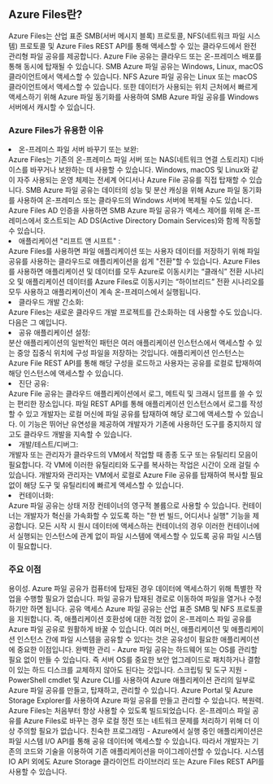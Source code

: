 ## Azure Files란?

Azure Files는 산업 표준 SMB(서버 메시지 블록) 프로토콜, NFS(네트워크 파일 시스템) 프로토콜 및 Azure Files REST API를 통해 액세스할 수 있는 클라우드에서 완전 관리형 파일 공유를 제공합니다. Azure File 공유는 클라우드 또는 온-프레미스 배포를 통해 동시에 탑재될 수 있습니다. SMB Azure 파일 공유는 Windows, Linux, macOS 클라이언트에서 액세스할 수 있습니다. NFS Azure 파일 공유는 Linux 또는 macOS 클라이언트에서 액세스할 수 있습니다. 또한 데이터가 사용되는 위치 근처에서 빠르게 액세스하기 위해 Azure 파일 동기화를 사용하여 SMB Azure 파일 공유를 Windows 서버에서 캐시할 수 있습니다.

### Azure Files가 유용한 이유

<li>온-프레미스 파일 서버 바꾸기 또는 보완:</li>
Azure Files는 기존의 온-프레미스 파일 서버 또는 NAS(네트워크 연결 스토리지) 디바이스를 바꾸거나 보완하는 데 사용할 수 있습니다. Windows, macOS 및 Linux와 같이 자주 사용되는 운영 체제는 전세계 어디서나 Azure File 공유를 직접 탑재할 수 있습니다. SMB Azure 파일 공유는 데이터의 성능 및 분산 캐싱을 위해 Azure 파일 동기화를 사용하여 온-프레미스 또는 클라우드의 Windows 서버에 복제될 수도 있습니다. Azure Files AD 인증을 사용하면 SMB Azure 파일 공유가 액세스 제어를 위해 온-프레미스에서 호스트되는 AD DS(Active Directory Domain Services)와 함께 작동할 수 있습니다.

<li>애플리케이션 "리프트 앤 시프트" :</li>
Azure Files를 사용하면 파일 애플리케이션 또는 사용자 데이터를 저장하기 위해 파일 공유를 사용하는 클라우드로 애플리케이션을 쉽게 "전환"할 수 있습니다. Azure Files를 사용하면 애플리케이션 및 데이터를 모두 Azure로 이동시키는 “클래식” 전환 시나리오 및 애플리케이션 데이터를 Azure Files로 이동시키는 “하이브리드” 전환 시나리오를 모두 사용하고 애플리케이션이 계속 온-프레미스에서 실행됩니다.

<li>클라우드 개발 간소화:</li>
Azure Files는 새로운 클라우드 개발 프로젝트를 간소화하는 데 사용할 수도 있습니다. 다음은 그 예입니다.

<li>공유 애플리케이션 설정:</li>
분산 애플리케이션의 일반적인 패턴은 여러 애플리케이션 인스턴스에서 액세스할 수 있는 중앙 집중식 위치에 구성 파일을 저장하는 것입니다. 애플리케이션 인스턴스는 Azure File REST API를 통해 해당 구성을 로드하고 사용자는 공유를 로컬로 탑재하여 해당 인스턴스에 액세스할 수 있습니다.

<li>진단 공유:</li>
Azure File 공유는 클라우드 애플리케이션에서 로그, 메트릭 및 크래시 덤프를 쓸 수 있는 편리한 장소입니다. 파일 REST API를 통해 애플리케이션 인스턴스에서 로그를 작성할 수 있고 개발자는 로컬 머신에 파일 공유를 탑재하여 해당 로그에 액세스할 수 있습니다. 이 기능은 뛰어난 유연성을 제공하여 개발자가 기존에 사용하던 도구를 중지하지 않고도 클라우드 개발을 지속할 수 있습니다.

<li>개발/테스트/디버그:</li>
개발자 또는 관리자가 클라우드의 VM에서 작업할 때 종종 도구 또는 유틸리티 모음이 필요합니다. 각 VM에 이러한 유틸리티와 도구를 복사하는 작업은 시간이 오래 걸릴 수 있습니다. 개발자와 관리자는 VM에서 로컬로 Azure File 공유를 탑재하여 복사할 필요 없이 해당 도구 및 유틸리티에 빠르게 액세스할 수 있습니다.

<li>컨테이너화:</li>
Azure 파일 공유는 상태 저장 컨테이너의 영구적 볼륨으로 사용할 수 있습니다. 컨테이너는 개발자가 혁신을 가속화할 수 있도록 하는 "한 번 빌드, 어디서나 실행" 기능을 제공합니다. 모든 시작 시 원시 데이터에 액세스하는 컨테이너의 경우 이러한 컨테이너에서 실행되는 인스턴스에 관계 없이 파일 시스템에 액세스할 수 있도록 공유 파일 시스템이 필요합니다.


### 주요 이점
용이성. Azure 파일 공유가 컴퓨터에 탑재된 경우 데이터에 액세스하기 위해 특별한 작업을 수행할 필요가 없습니다. 파일 공유가 탑재된 경로로 이동하여 파일을 열거나 수정하기만 하면 됩니다.
공유 액세스 Azure 파일 공유는 산업 표준 SMB 및 NFS 프로토콜을 지원합니다. 즉, 애플리케이션 호환성에 대한 걱정 없이 온-프레미스 파일 공유를 Azure 파일 공유로 원활하게 바꿀 수 있습니다. 여러 머신, 애플리케이션 및 애플리케이션 인스턴스 간에 파일 시스템을 공유할 수 있다는 것은 공유성이 필요한 애플리케이션에 중요한 이점입니다.
완벽한 관리 - Azure 파일 공유는 하드웨어 또는 OS를 관리할 필요 없이 만들 수 있습니다. 즉 서버 OS를 중요한 보안 업그레이드로 패치하거나 결함이 있는 하드 디스크를 교체하지 않아도 된다는 것입니다.
스크립팅 및 도구 지원 - PowerShell cmdlet 및 Azure CLI를 사용하여 Azure 애플리케이션 관리의 일부로 Azure 파일 공유를 만들고, 탑재하고, 관리할 수 있습니다. Azure Portal 및 Azure Storage Explorer를 사용하여 Azure 파일 공유를 만들고 관리할 수 있습니다.
복원력. Azure Files는 처음부터 항상 사용할 수 있도록 빌드되었습니다. 온-프레미스 파일 공유를 Azure Files로 바꾸는 경우 로컬 정전 또는 네트워크 문제를 처리하기 위해 더 이상 주의할 필요가 없습니다.
친숙한 프로그래밍 - Azure에서 실행 중인 애플리케이션은 파일 시스템 I/O API를 통해 공유 데이터에 액세스할 수 있습니다. 따라서 개발자는 기존의 코드와 기술을 이용하여 기존 애플리케이션을 마이그레이션할 수 있습니다. 시스템 IO API 외에도 Azure Storage 클라이언트 라이브러리 또는 Azure Files REST API를 사용할 수 있습니다.
